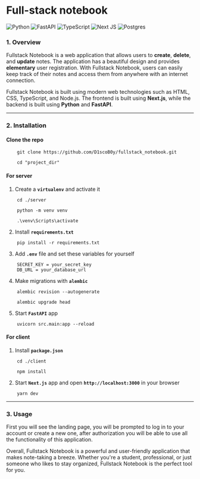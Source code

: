 # Full-stack notebook

![Python](https://img.shields.io/badge/python-3670A0?style=for-the-badge&logo=python&logoColor=ffdd54)
![FastAPI](https://img.shields.io/badge/FastAPI-005571?style=for-the-badge&logo=fastapi)
![TypeScript](https://img.shields.io/badge/typescript-%23007ACC.svg?style=for-the-badge&logo=typescript&logoColor=white)
![Next JS](https://img.shields.io/badge/Next-black?style=for-the-badge&logo=next.js&logoColor=white)
![Postgres](https://img.shields.io/badge/postgres-%23316192.svg?style=for-the-badge&logo=postgresql&logoColor=white)

### 1. Overview

Fullstack Notebook is a web application that allows users to __create__, __delete__, and __update__ notes. The application has a beautiful design and provides __elementary__ user registration. With Fullstack Notebook, users can easily keep track of their notes and access them from anywhere with an internet connection.

Fullstack Notebook is built using modern web technologies such as HTML, CSS, TypeScript, and Node.js. The frontend is built using __Next.js__, while the backend is built using __Python__ and __FastAPI__.

***

### 2. Installation

#### Clone the repo
```
    git clone https://github.com/D1scoB0y/fullstack_notebook.git
```
```
    cd "project_dir"
```

#### For server
1. Create a __`virtualenv`__ and activate it
```
    cd ./server
```
```
    python -m venv venv
```
```
    .\venv\Scripts\activate
```
2. Install __`requirements.txt`__
```
    pip install -r requirements.txt
```
3. Add __`.env`__ file and set these variables for yourself
```
    SECRET_KEY = your_secret_key
    DB_URL = your_database_url
```
4. Make migrations with __`alembic`__
```
    alembic revision --autogenerate
```
```
    alembic upgrade head
```
5. Start __`FastAPI`__ app
```
    uvicorn src.main:app --reload
```

#### For client
1. Install __`package.json`__
```
    cd ./client
```
```
    npm install
```
2. Start __`Next.js`__ app and open __`http://localhost:3000`__ in your browser
```
    yarn dev
```

***

### 3. Usage

First you will see the landing page, you will be prompted to log in to your account or create a new one, after authorization you will be able to use all the functionality of this application.

Overall, Fullstack Notebook is a powerful and user-friendly application that makes note-taking a breeze. Whether you're a student, professional, or just someone who likes to stay organized, Fullstack Notebook is the perfect tool for you.
